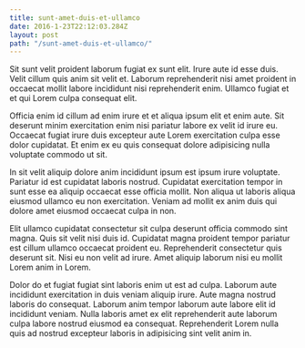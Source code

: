 ```yaml
---
title: sunt-amet-duis-et-ullamco
date: 2016-1-23T22:12:03.284Z
layout: post
path: "/sunt-amet-duis-et-ullamco/"
---
```


Sit sunt velit proident laborum fugiat ex sunt elit. Irure aute id esse duis. Velit cillum quis anim sit velit et. Laborum reprehenderit nisi amet proident in occaecat mollit labore incididunt nisi reprehenderit enim. Ullamco fugiat et et qui Lorem culpa consequat elit.

Officia enim id cillum ad enim irure et et aliqua ipsum elit et enim aute. Sit deserunt minim exercitation enim nisi pariatur labore ex velit id irure eu. Occaecat fugiat irure duis excepteur aute Lorem exercitation culpa esse dolor cupidatat. Et enim ex eu quis consequat dolore adipisicing nulla voluptate commodo ut sit.

In sit velit aliquip dolore anim incididunt ipsum est ipsum irure voluptate. Pariatur id est cupidatat laboris nostrud. Cupidatat exercitation tempor in sunt esse ea aliquip occaecat esse officia mollit. Non aliqua ut laboris aliqua eiusmod ullamco eu non exercitation. Veniam ad mollit ex anim duis qui dolore amet eiusmod occaecat culpa in non.

Elit ullamco cupidatat consectetur sit culpa deserunt officia commodo sint magna. Quis sit velit nisi duis id. Cupidatat magna proident tempor pariatur est cillum ullamco occaecat proident eu. Reprehenderit consectetur quis deserunt sit. Nisi eu non velit ad irure. Amet aliquip laborum nisi eu mollit Lorem anim in Lorem.

Dolor do et fugiat fugiat sint laboris enim ut est ad culpa. Laborum aute incididunt exercitation in duis veniam aliquip irure. Aute magna nostrud laboris do consequat. Laborum anim tempor laborum aute labore elit id incididunt veniam. Nulla laboris amet ex elit reprehenderit aute laborum culpa labore nostrud eiusmod ea consequat. Reprehenderit Lorem nulla quis ad nostrud excepteur laboris in adipisicing sint velit anim in.